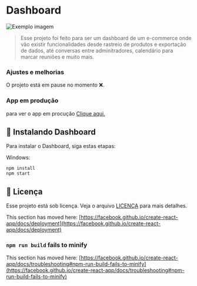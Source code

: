 # Dashboard
 
<img src="imagem.png" alt="Exemplo imagem">

> Esse projeto foi feito para ser um dashboard de um e-commerce onde vão existir funcionalidades desde rastreio de produtos e exportação de dados, até conversas entre adminitradores, calendário para marcar reuniões e muito mais. 

### Ajustes e melhorias

O projeto está em pause no momento ❌.
 
### App em produção

para ver o app em procução <a href="https://dashboard-ten-chi.vercel.app" target="_blank">Clique aqui.</a>


## 🚀 Instalando Dashboard

Para instalar o Dashboard, siga estas etapas:

 
Windows:

```
npm install
npm start
```
 
## 📝 Licença

Esse projeto está sob licença. Veja o arquivo [LICENÇA](LICENSE.md) para mais detalhes.

This section has moved here: [https://facebook.github.io/create-react-app/docs/deployment](https://facebook.github.io/create-react-app/docs/deployment)

### `npm run build` fails to minify

This section has moved here: [https://facebook.github.io/create-react-app/docs/troubleshooting#npm-run-build-fails-to-minify](https://facebook.github.io/create-react-app/docs/troubleshooting#npm-run-build-fails-to-minify)
